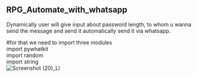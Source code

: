 ## RPG_Automate_with_whatsapp
Dynamically user will give input about password length, to whom u wanna send the message and send it automatically send it via whatsapp.

#for that we need to import three modules 
<br/>
import pywhatkit <br/>
import random <br/>
import string <br/>![Screenshot (20)_LI](https://user-images.githubusercontent.com/59825841/120072219-518e7600-c0b0-11eb-8b0b-6edd0bf3f372.jpg)


